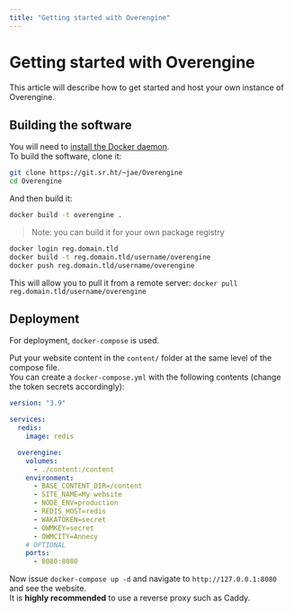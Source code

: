 ```yaml
---
title: "Getting started with Overengine"
---
```


# Getting started with Overengine

This article will describe how to get started and host your own instance of Overengine.

## Building the software

You will need to [install the Docker daemon](/wiki/documentation/docker).  
To build the software, clone it:
```bash
git clone https://git.sr.ht/~jae/Overengine
cd Overengine
```

And then build it:
```bash
docker build -t overengine .
```

> Note: you can build it for your own package registry

```bash
docker login reg.domain.tld
docker build -t reg.domain.tld/username/overengine
docker push reg.domain.tld/username/overengine
```

This will allow you to pull it from a remote server: `docker pull reg.domain.tld/username/overengine`

## Deployment

For deployment, `docker-compose` is used.

Put your website content in the `content/` folder at the same level of the compose file.  
You can create a `docker-compose.yml` with the following contents (change the token secrets accordingly):
```yaml
version: "3.9"

services:
  redis:
    image: redis

  overengine:
    volumes:
      - ./content:/content
    environment:
      - BASE_CONTENT_DIR=/content
      - SITE_NAME=My website
      - NODE_ENV=production
      - REDIS_HOST=redis
      - WAKATOKEN=secret
      - OWMKEY=secret
      - OWMCITY=Annecy
    # OPTIONAL
    ports:
      - 8080:8080
```

Now issue `docker-compose up -d` and navigate to `http://127.0.0.1:8080` and see the website.  
It is **highly recommended** to use a reverse proxy such as Caddy.
